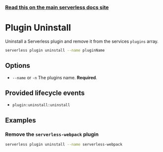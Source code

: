 <!--
title: Serverless Framework Commands - AWS Lambda - Plugin Uninstall
short_title: Commands - Plugin Uninstall
description: Uninstall a Serverless plugin and remove it from the services `plugins` array using the Serverless Framework CLI.
keywords: ['Serverless', 'Framework', 'AWS Lambda', 'plugin', 'uninstall']
-->

<!-- DOCS-SITE-LINK:START automatically generated  -->

### [Read this on the main serverless docs site](https://www.serverless.com/framework/docs/providers/aws/cli-reference/plugin-uninstall)

<!-- DOCS-SITE-LINK:END -->

# Plugin Uninstall

Uninstall a Serverless plugin and remove it from the services `plugins` array.

```bash
serverless plugin uninstall --name pluginName
```

## Options

- `--name` or `-n` The plugins name. **Required**.

## Provided lifecycle events

- `plugin:uninstall:uninstall`

## Examples

### Remove the `serverless-webpack` plugin

```bash
serverless plugin uninstall --name serverless-webpack
```
